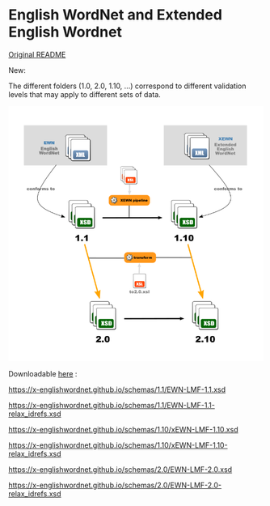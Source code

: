 # English WordNet and Extended English Wordnet

[Original README](README_orig.md) 

New:

The different folders (1.0, 2.0, 1.10, ...) correspond to different validation levels that may apply to different sets of data.

![Schemas](images/schemas.png  "Schemas")

Downloadable [here](https://x-englishwordnet.github.io/schemas/) :

https://x-englishwordnet.github.io/schemas/1.1/EWN-LMF-1.1.xsd

https://x-englishwordnet.github.io/schemas/1.1/EWN-LMF-1.1-relax_idrefs.xsd

https://x-englishwordnet.github.io/schemas/1.10/xEWN-LMF-1.10.xsd

https://x-englishwordnet.github.io/schemas/1.10/xEWN-LMF-1.10-relax_idrefs.xsd

https://x-englishwordnet.github.io/schemas/2.0/EWN-LMF-2.0.xsd

https://x-englishwordnet.github.io/schemas/2.0/EWN-LMF-2.0-relax_idrefs.xsd